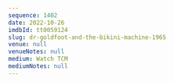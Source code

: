 ```yaml
---
sequence: 1402
date: 2022-10-26
imdbId: tt0059124
slug: dr-goldfoot-and-the-bikini-machine-1965
venue: null
venueNotes: null
medium: Watch TCM
mediumNotes: null
---
```

